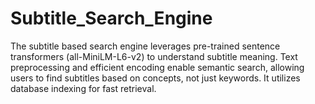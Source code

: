 # Subtitle_Search_Engine
The subtitle based search engine leverages pre-trained sentence transformers (all-MiniLM-L6-v2) to understand subtitle meaning. Text preprocessing and efficient encoding enable semantic search, allowing users to find subtitles based on concepts, not just keywords. It utilizes database indexing for fast retrieval.
